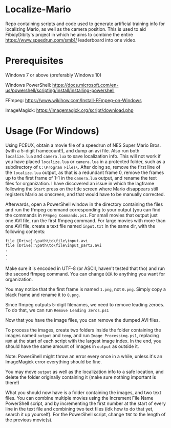 # Localize-Mario
Repo containing scripts and code used to generate artificial training info for localizing Mario, as well as the camera position.
This is used to aid FibidyDibity's project in which he aims to combine the entire https://www.speedrun.com/smb1/ leaderboard into one video.
# Prerequisites
Windows 7 or above (preferably Windows 10)

Windows PowerShell: https://docs.microsoft.com/en-us/powershell/scripting/install/installing-powershell

FFmpeg: https://www.wikihow.com/Install-FFmpeg-on-Windows

ImageMagick: https://imagemagick.org/script/download.php

# Usage (For Windows)
Using FCEUX, obtain a movie file of a speedrun of NES Super Mario Bros. (with a 5-digit framecount!), and dump an avi file.
Also run both ```localize.lua``` and ```camera.lua``` to save localization info.
This will not work if you have placed ```localize.lua``` or ```camera.lua``` in a protected folder, such as a subdirectory of ```C:\Program Files\```.
After doing so, remove the first line of the ```localize.lua``` output, as that is a redundant frame 0, remove the frames up to the first frame of 1-1 in the ```camera.lua``` output, and rename the text files for organization.
I have discovered an issue in which the lagframe following the ```Start``` press on the title screen where Mario disappears still registers Mario as onscreen, and that would have to be manually corrected.

Afterwards, open a PowerShell window in the directory containing the files and run the ffmpeg command corresponding to your output (you can find the commands in ```FFmpeg Commands.ps1```.
For small movies that output just one AVI file, run the first ffmpeg command. For large movies with more than one AVI file, create a text file named ```input.txt``` in the same dir, with the following contents:
```
file [Drive]:\path\to\file\input.avi
file [Drive]:\path\to\file\input_part2.avi
.
.
.
```
Make sure it is encoded in UTF-8 (or ASCII, haven't tested that tho) and run the second ffmpeg command.
You can change ```DIR``` to anything you want for organization.

You may notice that the first frame is named ```1.png```, not ```0.png```. Simply copy a black frame and rename it to ```0.png```.

Since ffmpeg outputs 5-digit filenames, we need to remove leading zeroes. 
To do that, we can run ```Remove Leading Zeros.ps1```

Now that you have the image files, you can remove the dumped AVI files.

To process the images, create two folders inside the folder containing the images named ```output``` and ```temp```, and run ```Image Processing.ps1```, replacing ```NUM``` at the start of each script with the largest image index. In the end, you should have the same amount of images in ```output``` as outside it.

Note: PowerShell might throw an error every once in a while, unless it's an ImageMagick error everything should be fine.

You may move ```output``` as well as the localization info to a safe location, and delete the folder originally containing it (make sure nothing important is there!)

What you should now have is a folder containing the images, and two text files. 
You can combine multiple movies using the Increment File Name PowerShell script, and by incrementing the first number at the start of every line in the text file and combining two text files (idk how to do that yet, search it up yourself).
For the PowerShell script, change ```INC``` to the length of the previous movie(s).
